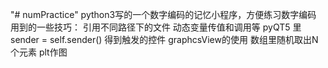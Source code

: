 "# numPractice" 
python3写的一个数字编码的记忆小程序，方便练习数字编码
用到的一些技巧：
     引用不同路径下的文件
     动态变量传值和调用等
     pyQT5 里  sender = self.sender() 得到触发的控件
     graphcsView的使用
     数组里随机取出N个元素
     plt作图

